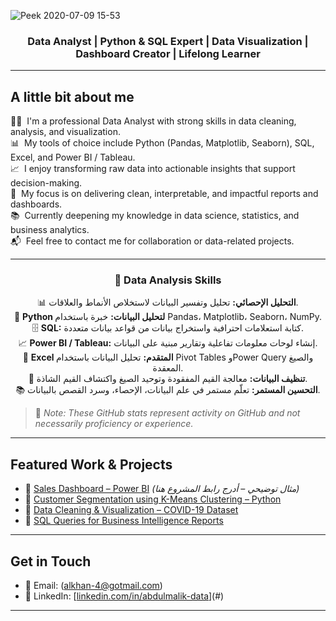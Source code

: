 ![Peek 2020-07-09 15-53](https://user-images.githubusercontent.com/7910856/87048834-84abea80-c1fc-11ea-9342-27b96a046ba4.gif)

<h3 align="center">Data Analyst | Python & SQL Expert | Data Visualization | Dashboard Creator | Lifelong Learner</h3>

---

## A little bit about me

👨‍💻 &nbsp;I'm a professional Data Analyst with strong skills in data cleaning, analysis, and visualization.  
📊 &nbsp;My tools of choice include Python (Pandas, Matplotlib, Seaborn), SQL, Excel, and Power BI / Tableau.  
📈 &nbsp;I enjoy transforming raw data into actionable insights that support decision-making.  
🎯 &nbsp;My focus is on delivering clean, interpretable, and impactful reports and dashboards.  
📚 &nbsp;Currently deepening my knowledge in data science, statistics, and business analytics.  
📬 &nbsp;Feel free to contact me for collaboration or data-related projects.

---

<h3 align="center">🧠 Data Analysis Skills</h3>

<p align="center">
  📊 <strong>التحليل الإحصائي:</strong> تحليل وتفسير البيانات لاستخلاص الأنماط والعلاقات. <br>
  🐍 <strong>Python لتحليل البيانات:</strong> خبرة باستخدام Pandas، Matplotlib، Seaborn، NumPy. <br>
  🗄️ <strong>SQL:</strong> كتابة استعلامات احترافية واستخراج بيانات من قواعد بيانات متعددة. <br>
  📈 <strong>Power BI / Tableau:</strong> إنشاء لوحات معلومات تفاعلية وتقارير مبنية على البيانات. <br>
  📂 <strong>Excel المتقدم:</strong> تحليل البيانات باستخدام Pivot Tables وPower Query والصيغ المعقدة. <br>
  🧹 <strong>تنظيف البيانات:</strong> معالجة القيم المفقودة وتوحيد الصيغ واكتشاف القيم الشاذة. <br>
  📚 <strong>التحسين المستمر:</strong> تعلّم مستمر في علم البيانات، الإحصاء، وسرد القصص بالبيانات. <br>
</p>


> 🔹 *Note: These GitHub stats represent activity on GitHub and not necessarily proficiency or experience.*

---

## Featured Work & Projects

- 📌 [Sales Dashboard – Power BI](#) *(مثال توضيحي – أدرج رابط المشروع هنا)*  
- 📌 [Customer Segmentation using K-Means Clustering – Python](#)  
- 📌 [Data Cleaning & Visualization – COVID-19 Dataset](#)  
- 📌 [SQL Queries for Business Intelligence Reports](#)  

---

## Get in Touch

- 📧 Email: (alkhan-4@gotmail.com)  
- 💼 LinkedIn: [[linkedin.com/in/abdulmalik-data](https://www.linkedin.com/analytics/profile-views/)](#)  
  

---
